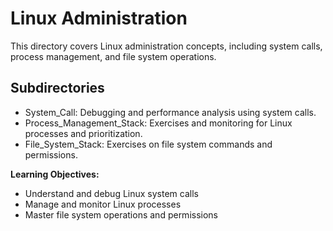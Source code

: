 # Linux Administration

This directory covers Linux administration concepts, including system calls, process management, and file system operations.

## Subdirectories
- System_Call: Debugging and performance analysis using system calls.
- Process_Management_Stack: Exercises and monitoring for Linux processes and prioritization.
- File_System_Stack: Exercises on file system commands and permissions.

**Learning Objectives:**
- Understand and debug Linux system calls
- Manage and monitor Linux processes
- Master file system operations and permissions
